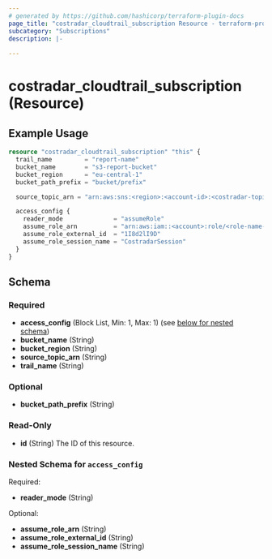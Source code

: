 ```yaml
---
# generated by https://github.com/hashicorp/terraform-plugin-docs
page_title: "costradar_cloudtrail_subscription Resource - terraform-provider-costradar"
subcategory: "Subscriptions"
description: |-
  
---
```


# costradar_cloudtrail_subscription (Resource)



## Example Usage

```terraform
resource "costradar_cloudtrail_subscription" "this" {
  trail_name         = "report-name"
  bucket_name        = "s3-report-bucket"
  bucket_region      = "eu-central-1"
  bucket_path_prefix = "bucket/prefix"

  source_topic_arn = "arn:aws:sns:<region>:<account-id>:<costradar-topic>"

  access_config {
    reader_mode              = "assumeRole"
    assume_role_arn          = "arn:aws:iam::<account>:role/<role-name-with-path>"
    assume_role_external_id  = "1I8d2lI9D"
    assume_role_session_name = "CostradarSession"
  }
}
```

<!-- schema generated by tfplugindocs -->
## Schema

### Required

- **access_config** (Block List, Min: 1, Max: 1) (see [below for nested schema](#nestedblock--access_config))
- **bucket_name** (String)
- **bucket_region** (String)
- **source_topic_arn** (String)
- **trail_name** (String)

### Optional

- **bucket_path_prefix** (String)

### Read-Only

- **id** (String) The ID of this resource.

<a id="nestedblock--access_config"></a>
### Nested Schema for `access_config`

Required:

- **reader_mode** (String)

Optional:

- **assume_role_arn** (String)
- **assume_role_external_id** (String)
- **assume_role_session_name** (String)


